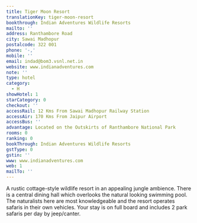 ```yaml
---
title: Tiger Moon Resort
translationKey: tiger-moon-resort
bookthrough: Indian Adventures Wildlife Resorts
mailto: ''
address: Ranthambore Road
city: Sawai Madhopur
postalcode: 322 001
phone: '-,'
mobile: ''
email: indad@bom3.vsnl.net.in
website: www.indianadventures.com
note: ''
type: hotel
category:
  - H
showHotel: 1
starCategory: 0
checkout: ''
accessRail: 12 Kms From Sawai Madhopur Railway Station
accessAir: 170 Kms From Jaipur Airport
accessBus: ''
advantage: Located on the Outskirts of Ranthambore National Park
rooms: 0
ranking: 0
bookThrough: Indian Adventures Wildlife Resorts
gstType: 0
gstin: ''
www: www.indianadventures.com
web: 1
mailTo: ''
---
```







A rustic cottage-style wildlife resort in an appealing jungle ambience. There is a central dining hall which overlooks the natural looking swimming pool. The naturalists here are most knowledgeable and the resort operates safaris in their own vehicles. Your stay is on full board and includes 2 park safaris per day by jeep/canter.